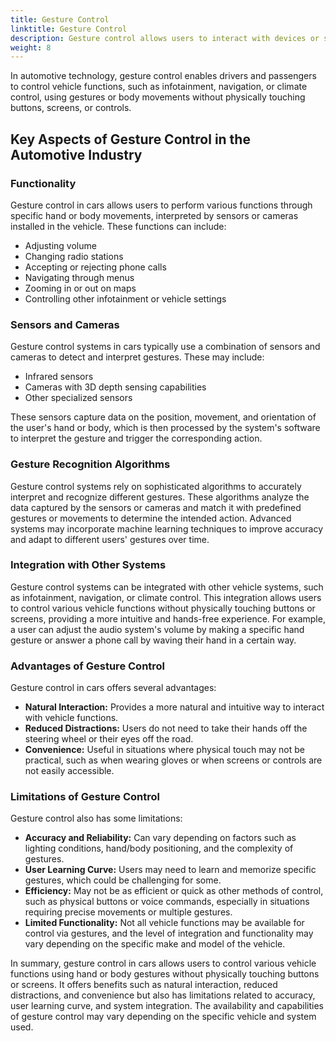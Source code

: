 ```yaml
---
title: Gesture Control
linktitle: Gesture Control
description: Gesture control allows users to interact with devices or systems using physical gestures, typically detected by sensors or cameras.
weight: 8
---
```

<!-- markdownlint-disable MD033 -->

In automotive technology, gesture control enables drivers and passengers to control vehicle functions, such as infotainment, navigation, or climate control, using gestures or body movements without physically touching buttons, screens, or controls.

## Key Aspects of Gesture Control in the Automotive Industry

### Functionality

Gesture control in cars allows users to perform various functions through specific hand or body movements, interpreted by sensors or cameras installed in the vehicle. These functions can include:

- Adjusting volume
- Changing radio stations
- Accepting or rejecting phone calls
- Navigating through menus
- Zooming in or out on maps
- Controlling other infotainment or vehicle settings

### Sensors and Cameras

Gesture control systems in cars typically use a combination of sensors and cameras to detect and interpret gestures. These may include:

- Infrared sensors
- Cameras with 3D depth sensing capabilities
- Other specialized sensors

These sensors capture data on the position, movement, and orientation of the user's hand or body, which is then processed by the system's software to interpret the gesture and trigger the corresponding action.

### Gesture Recognition Algorithms

Gesture control systems rely on sophisticated algorithms to accurately interpret and recognize different gestures. These algorithms analyze the data captured by the sensors or cameras and match it with predefined gestures or movements to determine the intended action. Advanced systems may incorporate machine learning techniques to improve accuracy and adapt to different users' gestures over time.

### Integration with Other Systems

Gesture control systems can be integrated with other vehicle systems, such as infotainment, navigation, or climate control. This integration allows users to control various vehicle functions without physically touching buttons or screens, providing a more intuitive and hands-free experience. For example, a user can adjust the audio system's volume by making a specific hand gesture or answer a phone call by waving their hand in a certain way.

### Advantages of Gesture Control

Gesture control in cars offers several advantages:

- **Natural Interaction:** Provides a more natural and intuitive way to interact with vehicle functions.
- **Reduced Distractions:** Users do not need to take their hands off the steering wheel or their eyes off the road.
- **Convenience:** Useful in situations where physical touch may not be practical, such as when wearing gloves or when screens or controls are not easily accessible.

### Limitations of Gesture Control

Gesture control also has some limitations:

- **Accuracy and Reliability:** Can vary depending on factors such as lighting conditions, hand/body positioning, and the complexity of gestures.
- **User Learning Curve:** Users may need to learn and memorize specific gestures, which could be challenging for some.
- **Efficiency:** May not be as efficient or quick as other methods of control, such as physical buttons or voice commands, especially in situations requiring precise movements or multiple gestures.
- **Limited Functionality:** Not all vehicle functions may be available for control via gestures, and the level of integration and functionality may vary depending on the specific make and model of the vehicle.

In summary, gesture control in cars allows users to control various vehicle functions using hand or body gestures without physically touching buttons or screens. It offers benefits such as natural interaction, reduced distractions, and convenience but also has limitations related to accuracy, user learning curve, and system integration. The availability and capabilities of gesture control may vary depending on the specific vehicle and system used.
